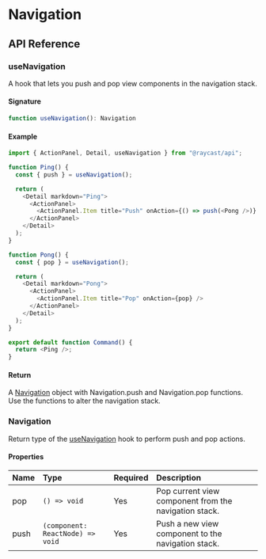 # Navigation

## API Reference

### useNavigation

A hook that lets you push and pop view components in the navigation stack.

#### Signature

```typescript
function useNavigation(): Navigation
```

#### Example

```typescript
import { ActionPanel, Detail, useNavigation } from "@raycast/api";

function Ping() {
  const { push } = useNavigation();

  return (
    <Detail markdown="Ping">
      <ActionPanel>
        <ActionPanel.Item title="Push" onAction={() => push(<Pong />)} />
      </ActionPanel>
    </Detail>
  );
}

function Pong() {
  const { pop } = useNavigation();

  return (
    <Detail markdown="Pong">
      <ActionPanel>
        <ActionPanel.Item title="Pop" onAction={pop} />
      </ActionPanel>
    </Detail>
  );
}

export default function Command() {
  return <Ping />;
}
```

#### Return

A [Navigation](../user-interface/navigation.md#navigation) object with Navigation.push and Navigation.pop functions.
Use the functions to alter the navigation stack.

### Navigation

Return type of the [useNavigation](../user-interface/navigation.md#usenavigation) hook to perform push and pop actions.

#### Properties

| Name | Type | Required | Description |
| :--- | :--- | :--- | :--- |
| pop | <code>() => void</code> | Yes | Pop current view component from the navigation stack. |
| push | <code>(component: ReactNode) => void</code> | Yes | Push a new view component to the navigation stack. |
